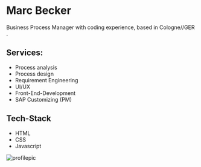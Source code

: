 # Marc Becker

Business Process Manager with coding experience, based in Cologne//GER . 

## Services:

- Process analysis
- Process design
- Requirement Engineering
- UI/UX
- Front-End-Development
- SAP Customizing (PM)


## Tech-Stack

- HTML
- CSS
- Javascript




![profilepic](https://www.agentur-kreativdenker.de/wp-content/uploads/2020/12/javascript-js.jpg)
